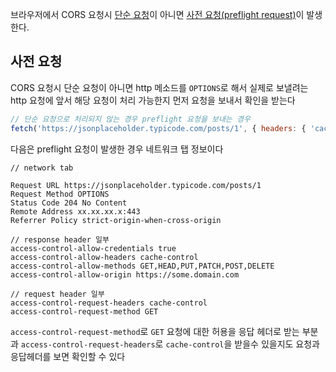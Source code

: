 브라우저에서 CORS 요청시 [단순 요청](https://developer.mozilla.org/ko/docs/Web/HTTP/Guides/CORS#%EB%8B%A8%EC%88%9C_%EC%9A%94%EC%B2%ADsimple_requests)이 아니면 [사전 요청(preflight request)](https://developer.mozilla.org/ko/docs/Glossary/Preflight_request)이 발생한다. 

## 사전 요청

CORS 요청시 단순 요청이 아니면 http 메소드를 `OPTIONS`로 해서 실제로 보낼려는 http 요청에 앞서 해당 요청이 처리 가능한지 먼저 요청을 보내서 확인을 받는다

```js
// 단순 요청으로 처리되지 않는 경우 preflight 요청을 보내는 경우
fetch('https://jsonplaceholder.typicode.com/posts/1', { headers: { 'cache-control': 'no-cache' } })
```

다음은 preflight 요청이 발생한 경우 네트워크 탭 정보이다

```
// network tab

Request URL https://jsonplaceholder.typicode.com/posts/1
Request Method OPTIONS
Status Code 204 No Content
Remote Address xx.xx.xx.x:443
Referrer Policy strict-origin-when-cross-origin

// response header 일부
access-control-allow-credentials true
access-control-allow-headers cache-control
access-control-allow-methods GET,HEAD,PUT,PATCH,POST,DELETE
access-control-allow-origin https://some.domain.com

// request header 일부
access-control-request-headers cache-control
access-control-request-method GET
```
`access-control-request-method`로 `GET` 요청에 대한 허용을 응답 헤더로 받는 부분과 `access-control-request-headers`로 `cache-control`을 받을수 있을지도 요청과 응답헤더를 보면 확인할 수 있다
